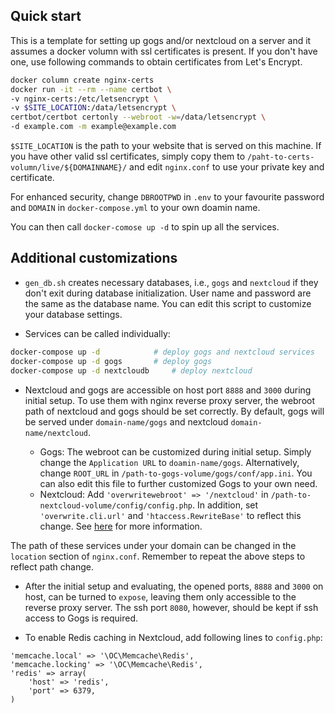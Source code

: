 ## Quick start
This is a template for setting up gogs and/or nextcloud on a server and 
it assumes a docker volumn with ssl certificates is present. If you don't
have one, use following commands to obtain certificates from
Let's Encrypt.
```bash
docker column create nginx-certs
docker run -it --rm --name certbot \
-v nginx-certs:/etc/letsencrypt \
-v $SITE_LOCATION:/data/letsencrypt \
certbot/certbot certonly --webroot -w=/data/letsencrypt \
-d example.com -m example@example.com
```
`$SITE_LOCATION` is the path to your website that is served on this machine.
If you have other valid ssl certificates, simply copy them to 
`/paht-to-certs-volumn/live/${DOMAINNAME}/` and edit `nginx.conf` to use
your private key and certificate.

For enhanced security, change `DBROOTPWD` in `.env`
to your favourite password and `DOMAIN` in `docker-compose.yml` to your
own doamin name.

You can then call `docker-comose up -d` to spin up all the services.

## Additional customizations
- `gen_db.sh` creates necessary databases, i.e., `gogs` and `nextcloud` if they don't exit during database
initialization. User name and password are the same as the database name.
You can edit this script to customize your database settings.

- Services can be called individually:
```bash
docker-compose up -d 			# deploy gogs and nextcloud services
docker-compose up -d gogs		# deploy gogs
docker-compose up -d nextcloudb		# deploy nextcloud
```

- Nextcloud and gogs are accessible on host port `8888` and `3000` during initial
setup. To use them with nginx reverse proxy server, the webroot path of nextcloud and gogs
should be set correctly. By default, gogs will be served under `domain-name/gogs`
and nextcloud `domain-name/nextcloud`. 

  - Gogs: The webroot can be customized during initial setup. Simply change the `Application URL`
to `doamin-name/gogs`. Alternatively, change `ROOT_URL` in `/path-to-gogs-volume/gogs/conf/app.ini`.
You can also edit this file to further customized Gogs to your own need.
  - Nextcloud: Add `'overwritewebroot' => '/nextcloud'` in `/path-to-nextcloud-volume/config/config.php`. In addition, set `'overwrite.cli.url'` and `'htaccess.RewriteBase'` to reflect this change. See [here](https://docs.nextcloud.com/server/9/admin_manual/configuration_server/config_sample_php_parameters.html) for more information.

 The path of these services under your domain can be changed in the `location` section of `nginx.conf`. Remember
to repeat the above steps to reflect path change.

- After the initial setup and evaluating, the opened ports, `8888` and `3000` on host, can be turned to `expose`, leaving them only accessible to the reverse proxy server. The ssh port `8080`, however, should be kept if ssh access to Gogs is required.

- To enable Redis caching in Nextcloud, add following lines to `config.php`:
```
'memcache.local' => '\OC\Memcache\Redis',
'memcache.locking' => '\OC\Memcache\Redis',
'redis' => array(
	'host' => 'redis',
	'port' => 6379,
)
```

